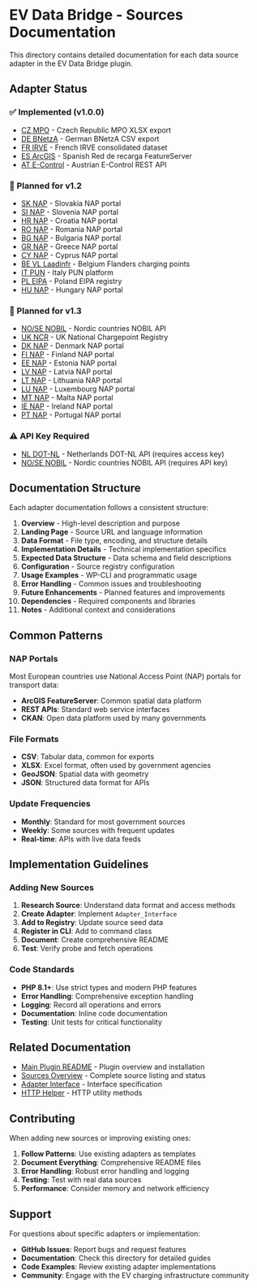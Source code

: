 # EV Data Bridge - Sources Documentation

This directory contains detailed documentation for each data source adapter in the EV Data Bridge plugin.

## Adapter Status

### ✅ Implemented (v1.0.0)
- [CZ MPO](./cz_mpo/README.md) - Czech Republic MPO XLSX export
- [DE BNetzA](./de_bnetza/README.md) - German BNetzA CSV export
- [FR IRVE](./fr_irve/README.md) - French IRVE consolidated dataset
- [ES ArcGIS](./es_arcgis/README.md) - Spanish Red de recarga FeatureServer
- [AT E-Control](./at_econtrol/README.md) - Austrian E-Control REST API

### 🔄 Planned for v1.2
- [SK NAP](./sk_nap/README.md) - Slovakia NAP portal
- [SI NAP](./si_nap/README.md) - Slovenia NAP portal
- [HR NAP](./hr_nap/README.md) - Croatia NAP portal
- [RO NAP](./ro_nap/README.md) - Romania NAP portal
- [BG NAP](./bg_nap/README.md) - Bulgaria NAP portal
- [GR NAP](./gr_nap/README.md) - Greece NAP portal
- [CY NAP](./cy_nap/README.md) - Cyprus NAP portal
- [BE VL Laadinfr](./be_vl_laadinfr/README.md) - Belgium Flanders charging points
- [IT PUN](./it_pun/README.md) - Italy PUN platform
- [PL EIPA](./pl_eipa/README.md) - Poland EIPA registry
- [HU NAP](./hu_nap/README.md) - Hungary NAP portal

### 🔄 Planned for v1.3
- [NO/SE NOBIL](./nordics_nobil/README.md) - Nordic countries NOBIL API
- [UK NCR](./uk_ncr/README.md) - UK National Chargepoint Registry
- [DK NAP](./dk_nap/README.md) - Denmark NAP portal
- [FI NAP](./fi_nap/README.md) - Finland NAP portal
- [EE NAP](./ee_nap/README.md) - Estonia NAP portal
- [LV NAP](./lv_nap/README.md) - Latvia NAP portal
- [LT NAP](./lt_nap/README.md) - Lithuania NAP portal
- [LU NAP](./lu_nap/README.md) - Luxembourg NAP portal
- [MT NAP](./mt_nap/README.md) - Malta NAP portal
- [IE NAP](./ie_nap/README.md) - Ireland NAP portal
- [PT NAP](./pt_nap/README.md) - Portugal NAP portal

### ⚠️ API Key Required
- [NL DOT-NL](./nl_dotnl/README.md) - Netherlands DOT-NL API (requires access key)
- [NO/SE NOBIL](./nordics_nobil/README.md) - Nordic countries NOBIL API (requires API key)

## Documentation Structure

Each adapter documentation follows a consistent structure:

1. **Overview** - High-level description and purpose
2. **Landing Page** - Source URL and language information
3. **Data Format** - File type, encoding, and structure details
4. **Implementation Details** - Technical implementation specifics
5. **Expected Data Structure** - Data schema and field descriptions
6. **Configuration** - Source registry configuration
7. **Usage Examples** - WP-CLI and programmatic usage
8. **Error Handling** - Common issues and troubleshooting
9. **Future Enhancements** - Planned features and improvements
10. **Dependencies** - Required components and libraries
11. **Notes** - Additional context and considerations

## Common Patterns

### NAP Portals
Most European countries use National Access Point (NAP) portals for transport data:
- **ArcGIS FeatureServer**: Common spatial data platform
- **REST APIs**: Standard web service interfaces
- **CKAN**: Open data platform used by many governments

### File Formats
- **CSV**: Tabular data, common for exports
- **XLSX**: Excel format, often used by government agencies
- **GeoJSON**: Spatial data with geometry
- **JSON**: Structured data format for APIs

### Update Frequencies
- **Monthly**: Standard for most government sources
- **Weekly**: Some sources with frequent updates
- **Real-time**: APIs with live data feeds

## Implementation Guidelines

### Adding New Sources

1. **Research Source**: Understand data format and access methods
2. **Create Adapter**: Implement `Adapter_Interface`
3. **Add to Registry**: Update source seed data
4. **Register in CLI**: Add to command class
5. **Document**: Create comprehensive README
6. **Test**: Verify probe and fetch operations

### Code Standards

- **PHP 8.1+**: Use strict types and modern PHP features
- **Error Handling**: Comprehensive exception handling
- **Logging**: Record all operations and errors
- **Documentation**: Inline code documentation
- **Testing**: Unit tests for critical functionality

## Related Documentation

- [Main Plugin README](../README.md) - Plugin overview and installation
- [Sources Overview](../SOURCES_README.md) - Complete source listing and status
- [Adapter Interface](../Adapter_Interface.md) - Interface specification
- [HTTP Helper](../Core/HTTP_Helper.md) - HTTP utility methods

## Contributing

When adding new sources or improving existing ones:

1. **Follow Patterns**: Use existing adapters as templates
2. **Document Everything**: Comprehensive README files
3. **Error Handling**: Robust error handling and logging
4. **Testing**: Test with real data sources
5. **Performance**: Consider memory and network efficiency

## Support

For questions about specific adapters or implementation:

- **GitHub Issues**: Report bugs and request features
- **Documentation**: Check this directory for detailed guides
- **Code Examples**: Review existing adapter implementations
- **Community**: Engage with the EV charging infrastructure community
